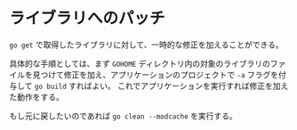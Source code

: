 # ライブラリへのパッチ

`go get` で取得したライブラリに対して、一時的な修正を加えることができる。

具体的な手順としては、まず `GOHOME` ディレクトリ内の対象のライブラリのファイルを見つけて修正を加え、アプリケーションのプロジェクトで `-a` フラグを付与して `go build` すればよい。
これでアプリケーションを実行すれば修正を加えた動作をする。

もし元に戻したいのであれば `go clean --modcache` を実行する。

